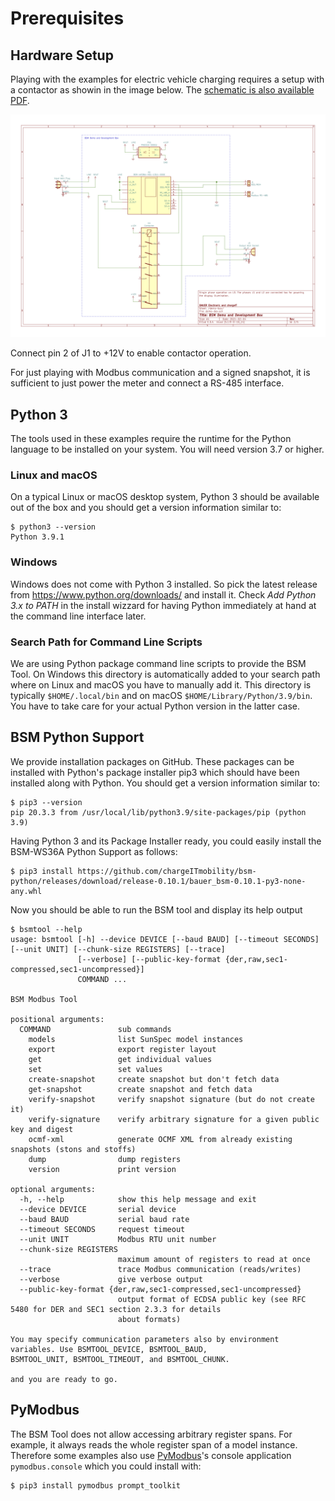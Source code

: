 # Prerequisites

## Hardware Setup


Playing with the examples for electric vehicle charging requires a setup with a
contactor as showin in the image below. The [schematic is also available
PDF](img/bsm-demo-box-schematic-20210204.pdf).

![Demo and Development Setup](img/bsm-demo-box-schematic-20210204.png)

Connect pin 2 of J1 to +12V to enable contactor operation.

For just playing with Modbus communication and a signed snapshot, it is
sufficient to just power the meter and connect a RS-485 interface.


## Python 3

The tools used in these examples require the runtime for the Python language to
be installed on your system. You will need version 3.7 or higher.


### Linux and macOS

On a typical Linux or macOS desktop system, Python 3 should be available out of
the box and you should get a version information similar to:
```
$ python3 --version
Python 3.9.1
```

### Windows

Windows does not come with Python 3 installed. So pick the latest release from
<https://www.python.org/downloads/> and install it. Check _Add Python 3.x to
PATH_ in the install wizzard for having Python immediately at hand at the
command line interface later.


### Search Path for Command Line Scripts

We are using Python package command line scripts to provide the BSM Tool. On
Windows this directory is automatically added to your search path where on
Linux and macOS you have to manually add it. This directory is typically
`$HOME/.local/bin` and on macOS `$HOME/Library/Python/3.9/bin`. You have to
take care for your actual Python version in the latter case.


## BSM Python Support

We provide installation packages on GitHub. These packages can be installed
with Python's package installer pip3 which should have been installed along
with Python. You should get a version information similar to:
```
$ pip3 --version
pip 20.3.3 from /usr/local/lib/python3.9/site-packages/pip (python 3.9)
```

Having Python 3 and its Package Installer ready, you could easily install the
BSM-WS36A Python Support as follows:
```
$ pip3 install https://github.com/chargeITmobility/bsm-python/releases/download/release-0.10.1/bauer_bsm-0.10.1-py3-none-any.whl
```

Now you should be able to run the BSM tool and display its help output
```
$ bsmtool --help
usage: bsmtool [-h] --device DEVICE [--baud BAUD] [--timeout SECONDS] [--unit UNIT] [--chunk-size REGISTERS] [--trace]
               [--verbose] [--public-key-format {der,raw,sec1-compressed,sec1-uncompressed}]
               COMMAND ...

BSM Modbus Tool

positional arguments:
  COMMAND               sub commands
    models              list SunSpec model instances
    export              export register layout
    get                 get individual values
    set                 set values
    create-snapshot     create snapshot but don't fetch data
    get-snapshot        create snapshot and fetch data
    verify-snapshot     verify snapshot signature (but do not create it)
    verify-signature    verify arbitrary signature for a given public key and digest
    ocmf-xml            generate OCMF XML from already existing snapshots (stons and stoffs)
    dump                dump registers
    version             print version

optional arguments:
  -h, --help            show this help message and exit
  --device DEVICE       serial device
  --baud BAUD           serial baud rate
  --timeout SECONDS     request timeout
  --unit UNIT           Modbus RTU unit number
  --chunk-size REGISTERS
                        maximum amount of registers to read at once
  --trace               trace Modbus communication (reads/writes)
  --verbose             give verbose output
  --public-key-format {der,raw,sec1-compressed,sec1-uncompressed}
                        output format of ECDSA public key (see RFC 5480 for DER and SEC1 section 2.3.3 for details
                        about formats)

You may specify communication parameters also by environment variables. Use BSMTOOL_DEVICE, BSMTOOL_BAUD,
BSMTOOL_UNIT, BSMTOOL_TIMEOUT, and BSMTOOL_CHUNK.

and you are ready to go.
```


## PyModbus

The BSM Tool does not allow accessing arbitrary register spans. For example, it
always reads the whole register span of a model instance. Therefore some
examples also use [PyModbus](https://github.com/riptideio/pymodbus)'s console
application `pymodbus.console` which you could install with:
```
$ pip3 install pymodbus prompt_toolkit
```
